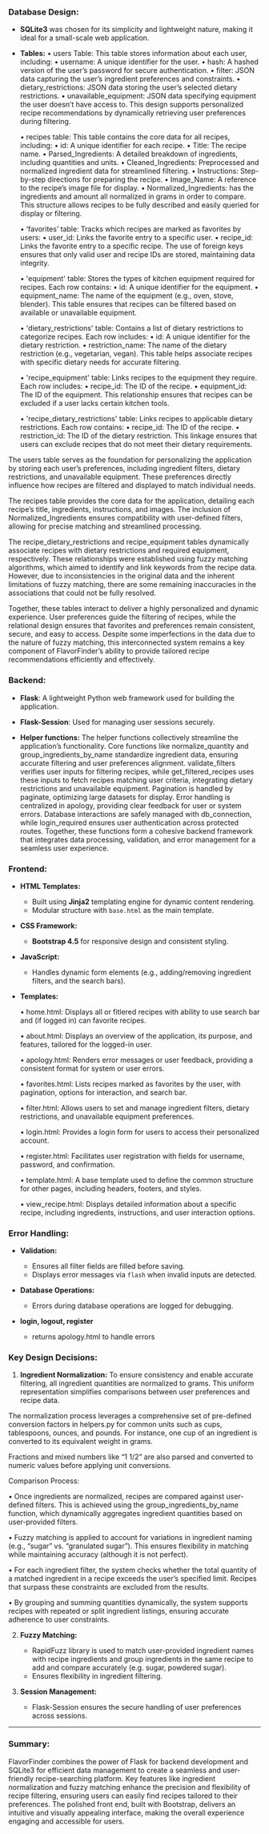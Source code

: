 ### Database Design:
- **SQLite3** was chosen for its simplicity and lightweight nature, making it ideal for a small-scale web application.

- **Tables:**
  •	users Table: This table stores information about each user, including:
        •	username: A unique identifier for the user.
        •	hash: A hashed version of the user’s password for secure authentication.
        •	filter: JSON data capturing the user’s ingredient preferences and constraints.
        •	dietary_restrictions: JSON data storing the user’s selected dietary restrictions.
        •	unavailable_equipment: JSON data specifying equipment the user doesn’t have access to.
This design supports personalized recipe recommendations by dynamically retrieving user preferences during filtering.
	
  •	recipes table: This table contains the core data for all recipes, including:
        •	id: A unique identifier for each recipe.
        •	Title: The recipe name.
        •	Parsed_Ingredients: A detailed breakdown of ingredients, including quantities and units.
        •	Cleaned_Ingredients: Preprocessed and normalized ingredient data for streamlined filtering.
        •	Instructions: Step-by-step directions for preparing the recipe.
        •	Image_Name: A reference to the recipe’s image file for display.
        •   Normalized_Ingredients: has the ingredients and amount all normalized in grams in order to compare.
This structure allows recipes to be fully described and easily queried for display or filtering.
	
  •	‘favorites’ table: Tracks which recipes are marked as favorites by users:
        •	user_id: Links the favorite entry to a specific user.
        •	recipe_id: Links the favorite entry to a specific recipe.
The use of foreign keys ensures that only valid user and recipe IDs are stored, maintaining data integrity.

 	•	'equipment' table: Stores the types of kitchen equipment required for recipes. Each row contains:
        •	id: A unique identifier for the equipment.
        •	equipment_name: The name of the equipment (e.g., oven, stove, blender).
This table ensures that recipes can be filtered based on available or unavailable equipment.

	•	'dietary_restrictions' table: Contains a list of dietary restrictions to categorize recipes. Each row includes:
        •	id: A unique identifier for the dietary restriction.
        •	restriction_name: The name of the dietary restriction (e.g., vegetarian, vegan).
This table helps associate recipes with specific dietary needs for accurate filtering.

	•	'recipe_equipment' table: Links recipes to the equipment they require. Each row includes:
        •	recipe_id: The ID of the recipe.
        •	equipment_id: The ID of the equipment.
This relationship ensures that recipes can be excluded if a user lacks certain kitchen tools.

	•	'recipe_dietary_restrictions' table: Links recipes to applicable dietary restrictions. Each row contains:
        •	recipe_id: The ID of the recipe.
        •	restriction_id: The ID of the dietary restriction.
This linkage ensures that users can exclude recipes that do not meet their dietary requirements.

The users table serves as the foundation for personalizing the application by storing each user’s preferences, including ingredient filters, dietary restrictions, and unavailable equipment. These preferences directly influence how recipes are filtered and displayed to match individual needs.

The recipes table provides the core data for the application, detailing each recipe’s title, ingredients, instructions, and images. The inclusion of Normalized_Ingredients ensures compatibility with user-defined filters, allowing for precise matching and streamlined processing.

The recipe_dietary_restrictions and recipe_equipment tables dynamically associate recipes with dietary restrictions and required equipment, respectively. These relationships were established using fuzzy matching algorithms, which aimed to identify and link keywords from the recipe data. However, due to inconsistencies in the original data and the inherent limitations of fuzzy matching, there are some remaining inaccuracies in the associations that could not be fully resolved.

Together, these tables interact to deliver a highly personalized and dynamic experience. User preferences guide the filtering of recipes, while the relational design ensures that favorites and preferences remain consistent, secure, and easy to access. Despite some imperfections in the data due to the nature of fuzzy matching, this interconnected system remains a key component of FlavorFinder’s ability to provide tailored recipe recommendations efficiently and effectively.

### Backend:

- **Flask**: A lightweight Python web framework used for building the application.

- **Flask-Session**: Used for managing user sessions securely.

- **Helper functions:**
    The helper functions collectively streamline the application’s functionality. Core functions like normalize_quantity and group_ingredients_by_name standardize ingredient data, ensuring accurate filtering and user preferences alignment. validate_filters verifies user inputs for filtering recipes, while get_filtered_recipes uses these inputs to fetch recipes matching user criteria, integrating dietary restrictions and unavailable equipment.
    Pagination is handled by paginate, optimizing large datasets for display. Error handling is centralized in apology, providing clear feedback for user or system errors. Database interactions are safely managed with db_connection, while login_required ensures user authentication across protected routes.
    Together, these functions form a cohesive backend framework that integrates data processing, validation, and error management for a seamless user experience.

### Frontend:

- **HTML Templates:**
  - Built using **Jinja2** templating engine for dynamic content rendering.
  - Modular structure with `base.html` as the main template.

- **CSS Framework:**
  - **Bootstrap 4.5** for responsive design and consistent styling.

- **JavaScript:**
  - Handles dynamic form elements (e.g., adding/removing ingredient filters, and the search bars).

- **Templates:**
  
  •	home.html: Displays all or fitlered recipes with ability to use search bar and (if logged in) can favorite recipes.
  
  •	about.html: Displays an overview of the application, its purpose, and features, tailored for the logged-in user.
	
  •	apology.html: Renders error messages or user feedback, providing a consistent format for system or user errors.
	
  •	favorites.html: Lists recipes marked as favorites by the user, with pagination, options for interaction, and search bar.
	
  •	filter.html: Allows users to set and manage ingredient filters, dietary restrictions, and unavailable equipment preferences.
	
  •	login.html: Provides a login form for users to access their personalized account.
	
  •	register.html: Facilitates user registration with fields for username, password, and confirmation.
	
  •	template.html: A base template used to define the common structure for other pages, including headers, footers, and styles.
	
  •	view_recipe.html: Displays detailed information about a specific recipe, including ingredients, instructions, and user interaction options.

### Error Handling:
- **Validation:**
  - Ensures all filter fields are filled before saving.
  - Displays error messages via `flash` when invalid inputs are detected.

- **Database Operations:**
  - Errors during database operations are logged for debugging.

- **login, logout, register**
  - returns apology.html to handle errors

### Key Design Decisions:
1. **Ingredient Normalization:**
  To ensure consistency and enable accurate filtering, all ingredient quantities are normalized to grams. This uniform representation simplifies comparisons between user preferences and recipe data.
	
  The normalization process leverages a comprehensive set of pre-defined conversion factors in helpers.py for common units such as cups, tablespoons, ounces, and pounds. For instance, one cup of an ingredient is converted to its equivalent weight in grams.
	
  Fractions and mixed numbers like “1 1/2” are also parsed and converted to numeric values before applying unit conversions.
	
  Comparison Process:
	
  •	Once ingredients are normalized, recipes are compared against user-defined filters. This is achieved using the group_ingredients_by_name function, which dynamically aggregates ingredient quantities based on user-provided filters.
	
  •	Fuzzy matching is applied to account for variations in ingredient naming (e.g., “sugar” vs. “granulated sugar”). This ensures flexibility in matching while maintaining accuracy (although it is not perfect).
	
  •	For each ingredient filter, the system checks whether the total quantity of a matched ingredient in a recipe exceeds the user’s specified limit. Recipes that surpass these constraints are excluded from the results.
	
  •	By grouping and summing quantities dynamically, the system supports recipes with repeated or split ingredient listings, ensuring accurate adherence to user constraints.

2. **Fuzzy Matching:**
   - RapidFuzz library is used to match user-provided ingredient names with recipe ingredients and group ingredients in the same recipe to add and compare accurately (e.g. sugar, powdered sugar).
   - Ensures flexibility in ingredient filtering.

3. **Session Management:**
   - Flask-Session ensures the secure handling of user preferences across sessions.

---

### Summary:
FlavorFinder combines the power of Flask for backend development and SQLite3 for efficient data management to create a seamless and user-friendly recipe-searching platform. Key features like ingredient normalization and fuzzy matching enhance the precision and flexibility of recipe filtering, ensuring users can easily find recipes tailored to their preferences. The polished front end, built with Bootstrap, delivers an intuitive and visually appealing interface, making the overall experience engaging and accessible for users.